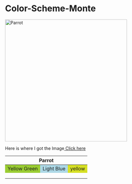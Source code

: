 # Color-Scheme-Monte
<!DOCTYPE html>
<html lang="en-US">
  <body>
    <img src="https://www.publicdomainpictures.net/pictures/490000/velka/papegaai-vogel-tropische-vogel.jpg"
      alt="Parrot"
      Width="400px" Height="400px"/>
    <p>Here is where I got the Image<a href="https://www.publicdomainpictures.net/en/view-image.php?image=484423&picture=parrot-tropical-bird" target="_blank"> Click here</a></p>
  </body>
  <table>
  <thead>
    <tr>
      <th colspan="3">Parrot</th>
    </tr>
  </thead>
    <tbody>
      <tr>
        <td style="background-color:rgb(154, 205, 50);">Yellow Green</td>
        <td style="background-color:rgb(173, 216, 230);">Light Blue</td>
        <td style="background-color:#D6E024;">yellow</td>
      </tr>
      <tr>
        <td></td>
        <td></td>
        <td></td>
      </tr>
      <tr>
        <td></td>
        <td></td>
        <td></td>
      </tr>
      <tr>
        <td></td>
        <td></td>
        <td></td>
      </tr>
    </tbody>
  </table>
</html>
